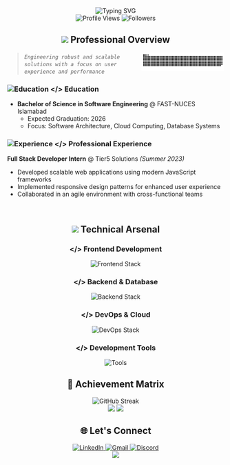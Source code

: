 <div align="center">
  <img src="https://readme-typing-svg.demolab.com?font=JetBrains+Mono&weight=600&size=32&duration=2000&pause=1000&color=4F94EF&center=true&vCenter=true&random=false&width=940&lines=Software+Engineering+Student+%26+Full-Stack+Developer+%F0%9F%92%BB;Building+Innovative+Web+Solutions+%E2%9A%A1;Architecture+%7C+Development+%7C+DevOps+%F0%9F%8C%8C;Transforming+Ideas+into+Scalable+Solutions+%F0%9F%8C%A0" alt="Typing SVG" />

  <div>
    <img src="https://komarev.com/ghpvc/?username=dawoodqamar&style=for-the-badge&color=4F94EF&labelColor=000000" alt="Profile Views" />
    <img src="https://img.shields.io/github/followers/dawoodqamar?style=for-the-badge&color=4F94EF&labelColor=000000" alt="Followers" />
  </div>
</div>

<h2 align="center">
  <img src="https://media2.giphy.com/media/QssGEmpkyEOhBCb7e1/giphy.gif?cid=ecf05e47a0n3gi1bfqntqmob8g9aid1oyj2wr3ds3mg700bl&rid=giphy.gif" width="24px"/>
  </> Professional Overview
</h2>

<div align="left">
  <img align="right" width="38%" src="https://raw.githubusercontent.com/Platane/snk/output/github-contribution-grid-snake.svg" alt="Contribution Grid"/>

  > *`Engineering robust and scalable solutions with a focus on user experience and performance`*

  ### <img src="https://raw.githubusercontent.com/Tarikul-Islam-Anik/Animated-Fluent-Emojis/master/Emojis/Objects/Graduation%20Cap.png" alt="Education" width="25" height="25" /> </> Education
  - **Bachelor of Science in Software Engineering** @ FAST-NUCES Islamabad
    - Expected Graduation: 2026
    - Focus: Software Architecture, Cloud Computing, Database Systems
  
  ### <img src="https://raw.githubusercontent.com/Tarikul-Islam-Anik/Animated-Fluent-Emojis/master/Emojis/Objects/Briefcase.png" alt="Experience" width="25" height="25" /> </> Professional Experience
  **Full Stack Developer Intern** @ Tier5 Solutions *(Summer 2023)*
  - Developed scalable web applications using modern JavaScript frameworks
  - Implemented responsive design patterns for enhanced user experience
  - Collaborated in an agile environment with cross-functional teams
</div>

<br clear="right"/>

<h2 align="center">
  <img src="https://media.giphy.com/media/WUlplcMpOCEmTGBtBW/giphy.gif" width="30"> 
  </> Technical Arsenal
</h2>

<div align="center">
  
### </> Frontend Development
![Frontend Stack](https://skillicons.dev/icons?i=react,next,typescript,tailwind,materialui&theme=dark)

### </> Backend & Database
![Backend Stack](https://skillicons.dev/icons?i=nodejs,express,nestjs,mongodb,mysql,redis&theme=dark)

### </> DevOps & Cloud
![DevOps Stack](https://skillicons.dev/icons?i=docker,kubernetes,aws,azure,jenkins,terraform&theme=dark)

### </> Development Tools
![Tools](https://skillicons.dev/icons?i=git,vscode,figma,postman,jest&theme=dark)

</div>

<h2 align="center">
  🌟 </> Achievement Matrix
</h2>

<div align="center">
  <img src="https://github-readme-streak-stats.herokuapp.com/?user=dawoodqamar&theme=tokyonight&hide_border=true" alt="GitHub Streak" />
</div>

<div align="center">
  <img width="49%" src="https://github-readme-stats.vercel.app/api?username=dawoodqamar&show_icons=true&theme=tokyonight&hide_border=true" />
  <img width="49%" src="https://github-readme-stats.vercel.app/api/top-langs/?username=dawoodqamar&layout=compact&theme=tokyonight&hide_border=true" />
</div>

<h2 align="center">
  🌐 </> Let's Connect
</h2>

<div align="center">
  <a href="https://www.linkedin.com/in/dawood-qamar/" target="_blank">
    <img src="https://img.shields.io/badge/LinkedIn-0077B5?style=for-the-badge&logo=linkedin&logoColor=white" alt="LinkedIn" />
  </a>
  <a href="mailto:work.dawoodqamar@gmail.com">
    <img src="https://img.shields.io/badge/Gmail-D14836?style=for-the-badge&logo=gmail&logoColor=white" alt="Gmail" />
  </a>
  <a href="https://discordapp.com/users/432108089106235392" target="_blank">
    <img src="https://img.shields.io/badge/Discord-7289DA?style=for-the-badge&logo=discord&logoColor=white" alt="Discord" />
  </a>
</div>

<div align="center">
  <img src="https://capsule-render.vercel.app/api?type=waving&color=gradient&customColorList=6,12,30&height=100&section=footer&animation=twinkling" width="100%"/>
</div>
